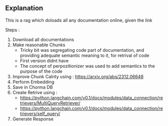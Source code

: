 ## Explanation 
This is a rag which doloads all any documentation online, given the link 

Steps : 
1. Download all documentations
2. Make reasonable Chunks
     * Tricky bit was segregating code part of documentation, and providing adequate semantic meaning to it, for retrival of code
     * First version didnt have
     * The concept of perpozitionizer was used to add semantics to the purpose of the code 
4. Improve Chunk Calrity using : https://arxiv.org/abs/2312.06648 
5. Perform Embedding
6. Save in Chorma DB
7. Create Retrive using :
     * https://python.langchain.com/v0.1/docs/modules/data_connection/retrievers/MultiQueryRetriever/
     * https://python.langchain.com/v0.1/docs/modules/data_connection/retrievers/self_query/
7. Generate Response
   

